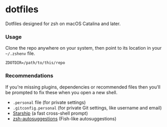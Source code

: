 # dotfiles

Dotfiles designed for zsh on macOS Catalina and later.

### Usage

Clone the repo anywhere on your system, then point to its location in your `~/.zshenv` file.

```
ZDOTDIR=/path/to/this/repo
```

### Recommendations

If you're missing plugins, dependencies or recommended files then you'll be prompted to fix these when you open a new shell.

- `.personal` file (for private settings)
- `.gitconfig.personal` (for private Git settings, like username and email)
- [Starship](https://starship.rs) (a fast cross-shell prompt)
- [zsh-autosuggestions](https://github.com/zsh-users/zsh-autosuggestions) (Fish-like autosuggestions)
